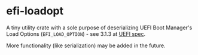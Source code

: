 # efi-loadopt

A tiny utility crate with a sole purpose of deserializing UEFI Boot Manager's Load Options (`EFI_LOAD_OPTION`) - see 3.1.3 at [UEFI spec](https://uefi.org/specifications).

More functionality (like serialization) may be added in the future.
